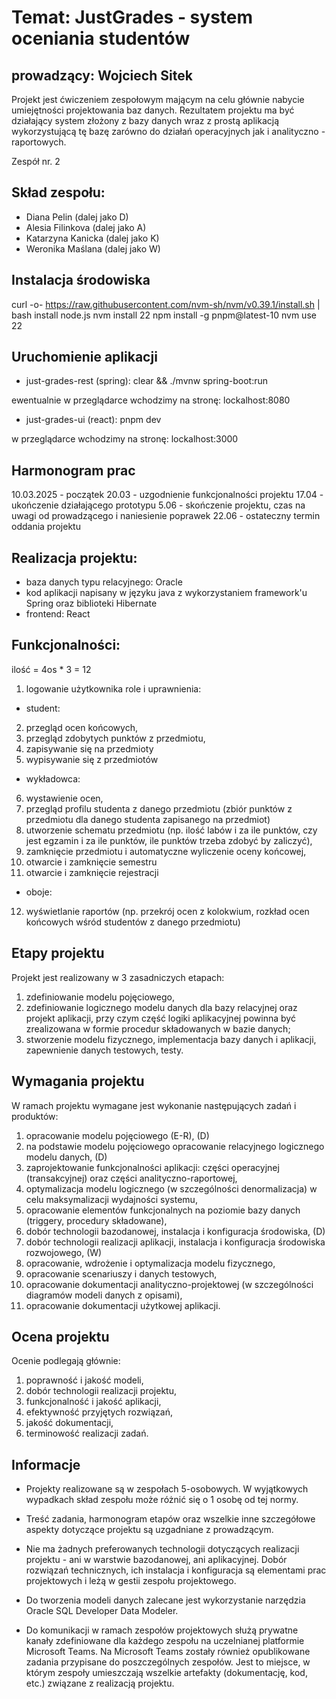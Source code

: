 # Temat: JustGrades - system oceniania studentów
## prowadzący: Wojciech Sitek
Projekt jest ćwiczeniem zespołowym mającym na celu głównie nabycie umiejętności projektowania baz danych. Rezultatem projektu ma być działający system złożony z bazy danych wraz z prostą aplikacją wykorzystującą tę bazę zarówno do działań operacyjnych jak i analityczno - raportowych.

Zespół nr. 2
## Skład zespołu:
* Diana Pelin (dalej jako D)
* Alesia Filinkova (dalej jako A)
* Katarzyna Kanicka (dalej jako K)
* Weronika Maślana (dalej jako W)

## Instalacja środowiska
curl -o- https://raw.githubusercontent.com/nvm-sh/nvm/v0.39.1/install.sh | bash
install node.js
nvm install 22
npm install -g pnpm@latest-10
nvm use 22

## Uruchomienie aplikacji
* just-grades-rest (spring):
 clear && ./mvnw spring-boot:run

ewentualnie w przeglądarce wchodzimy na stronę:
 lockalhost:8080

* just-grades-ui (react):
 pnpm dev

w przeglądarce wchodzimy na stronę:
 lockalhost:3000

## Harmonogram prac
10.03.2025 - początek
20.03 - uzgodnienie funkcjonalności projektu
17.04 - ukończenie działającego prototypu
5.06 - skończenie projektu, czas na uwagi od prowadzącego i naniesienie poprawek
22.06 - ostateczny termin oddania projektu

## Realizacja projektu:
* baza danych typu relacyjnego: Oracle
* kod aplikacji napisany w języku java z wykorzystaniem framework'u Spring oraz biblioteki Hibernate
* frontend: React

## Funkcjonalności:
ilość = 4os * 3 = 12

1. logowanie użytkownika
role i uprawnienia:
* student:
2. przegląd ocen końcowych,
3. przegląd zdobytych punktów z przedmiotu,
4. zapisywanie się na przedmioty
5. wypisywanie się z przedmiotów
* wykładowca:
6. wystawienie ocen,
7. przegląd profilu studenta z danego przedmiotu (zbiór punktów z przedmiotu dla danego studenta zapisanego na przedmiot)
8. utworzenie schematu przedmiotu (np. ilość labów i za ile punktów, czy jest egzamin i za ile punktów, ile punktów trzeba zdobyć by zaliczyć),
9.  zamknięcie przedmiotu i automatyczne wyliczenie oceny końcowej,
10. otwarcie i zamknięcie semestru
11. otwarcie i zamknięcie rejestracji
* oboje:
12. wyświetlanie raportów (np. przekrój ocen z kolokwium, rozkład ocen końcowych wśród studentów z danego przedmiotu)


## Etapy projektu
Projekt jest realizowany w 3 zasadniczych etapach:

1. zdefiniowanie modelu pojęciowego,
2. zdefiniowanie logicznego modelu danych dla bazy relacyjnej oraz projekt aplikacji, przy czym część logiki aplikacyjnej powinna być zrealizowana w formie procedur składowanych w bazie danych;
3. stworzenie modelu fizycznego, implementacja bazy danych i aplikacji, zapewnienie danych testowych, testy.

## Wymagania projektu
W ramach projektu wymagane jest wykonanie następujących zadań i produktów:

1. opracowanie modelu pojęciowego (E-R), (D)
2. na podstawie modelu pojęciowego opracowanie relacyjnego logicznego modelu danych, (D)
3. zaprojektowanie funkcjonalności aplikacji: części operacyjnej (transakcyjnej) oraz części analityczno-raportowej,
4. optymalizacja modelu logicznego (w szczególności denormalizacja) w celu maksymalizacji wydajności systemu,
5. opracowanie elementów funkcjonalnych na poziomie bazy danych (triggery, procedury składowane),
6. dobór technologii bazodanowej, instalacja i konfiguracja środowiska, (D)
7. dobór technologii realizacji aplikacji, instalacja i konfiguracja środowiska rozwojowego, (W)
8. opracowanie, wdrożenie i optymalizacja modelu fizycznego,
9. opracowanie scenariuszy i danych testowych,
10. opracowanie dokumentacji analityczno-projektowej (w szczególności diagramów modeli danych z opisami),
11. opracowanie dokumentacji użytkowej aplikacji.

## Ocena projektu
Ocenie podlegają głównie:

1. poprawność i jakość modeli,
2. dobór technologii realizacji projektu,
3. funkcjonalność i jakość aplikacji,
4. efektywność przyjętych rozwiązań,
5. jakość dokumentacji,
6. terminowość realizacji zadań.

## Informacje
* Projekty realizowane są w zespołach 5-osobowych. W wyjątkowych wypadkach skład zespołu może różnić się o 1 osobę od tej normy.

* Treść zadania, harmonogram etapów oraz wszelkie inne szczegółowe aspekty dotyczące projektu są uzgadniane z prowadzącym.

* Nie ma żadnych preferowanych technologii dotyczących realizacji projektu - ani w warstwie bazodanowej, ani aplikacyjnej. Dobór rozwiązań technicznych, ich instalacja i konfiguracja są elementami prac projektowych i leżą w gestii zespołu projektowego.

* Do tworzenia modeli danych zalecane jest wykorzystanie narzędzia Oracle SQL Developer Data Modeler.

* Do komunikacji w ramach zespołów projektowych służą prywatne kanały zdefiniowane dla każdego zespołu na uczelnianej platformie Microsoft Teams. Na Microsoft Teams zostały również opublikowane zadania przypisane do poszczególnych zespołów. Jest to miejsce, w którym zespoły umieszczają wszelkie artefakty (dokumentację, kod, etc.) związane z realizacją projektu.